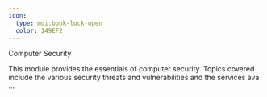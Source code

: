 ```yaml
---
icon:
  type: mdi:book-lock-open
  color: 149EF2
---
```

Computer Security

This module provides the essentials of computer security. Topics covered include the various security threats and vulnerabilities and the services ava ... 
